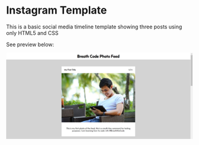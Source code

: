 <h1>Instagram Template</h1>
<p>This is a basic social media timeline template showing three posts using only HTML5 and CSS</p>
<p>See preview below:</p>
<img src="InstagramTemplatePreview.JPG" alt="Preview for IG Template">

